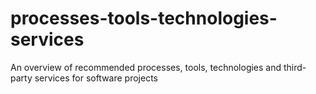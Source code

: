 # processes-tools-technologies-services
An overview of recommended processes, tools, technologies and third-party services for software projects
